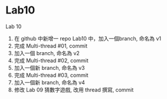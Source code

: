 # Lab10
Lab 10

1. 在 github 中新增一 repo Lab10 中，加入一個branch, 命名為 v1
2. 完成 Multi-thread #01, commit
3. 加入一個 branch, 命名為 v2
4. 完成 Multi-thread #02, commit
5. 加入一個新 branch, 命名為 v3
6. 完成 Multi-thread #03, commit
7. 加入一個新 branch, 命名為 v4
8. 修改 Lab 09 猜數字遊戲, 改用 thread 撰寫, commit

